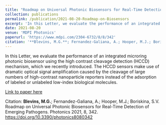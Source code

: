 ```yaml
---
title: "Roadmap on Universal Photonic Biosensors for Real-Time Detection of Emerging Pathogens"
collection: publications
permalink: /publication/2021-08-20-Roadmap-on-Biosensors
excerpt: 'In this Letter, we evaluate the performance of an integrated microring photonic biosensor using the high contrast cleavage detection (HCCD) mechanism, which we recently introduced. The HCCD sensors make use of dramatic optical signal amplification caused by the cleavage of large numbers of high-contrast nanoparticle reporters instead of the adsorption of labeled or unlabeled low-index biological molecules.'
date: 2021-08-20
venue: 'MDPI Photonics'
paperurl: 'https://www.mdpi.com/2304-6732/8/8/342'
citation: '**Blevins, M.G.**; Fernandez-Galiana, A.; Hooper, M.J.; Boriskina, S.V. Roadmap on Universal Photonic Biosensors for Real-Time Detection of Emerging Pathogens. Photonics 2021, 8, 342. https://doi.org/10.3390/ photonics8080342'
---
```

In this Letter, we evaluate the performance of an integrated microring photonic biosensor using the high contrast cleavage detection (HCCD) mechanism, which we recently introduced. The HCCD sensors make use of dramatic optical signal amplification caused by the cleavage of large numbers of high-contrast nanoparticle reporters instead of the adsorption of labeled or unlabeled low-index biological molecules.

[Link to paper here](https://www.mdpi.com/2304-6732/8/8/342)

Citation: **Blevins, M.G.**; Fernandez-Galiana, A.; Hooper, M.J.; Boriskina, S.V. Roadmap on Universal Photonic Biosensors for Real-Time Detection of Emerging Pathogens. Photonics 2021, 8, 342. https://doi.org/10.3390/photonics8080342
